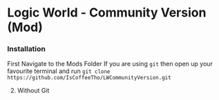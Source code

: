 # Logic World - Community Version (Mod)
### Installation
First Navigate to the Mods Folder
If you are using `git` then open up your favourite terminal and run `git clone https://github.com/IsCoffeeTho/LWCommunityVersion.git`

2. Without Git
